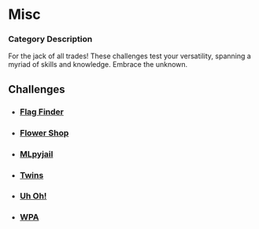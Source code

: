 # Misc

### Category Description

For the jack of all trades! These challenges test your versatility, spanning a myriad of skills and knowledge. Embrace the unknown.

## Challenges

- ### [Flag Finder](<Flag Finder>)
- ### [Flower Shop](<Flower Shop>)
- ### [MLpyjail](<MLpyjail>)
- ### [Twins](<Twins>)
- ### [Uh Oh!](<Uh Oh!>)
- ### [WPA](<WPA>)
